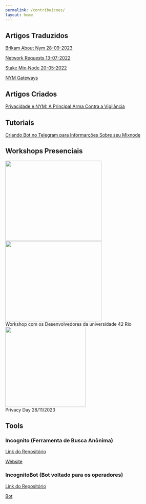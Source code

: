 ```yaml
---
permalink: /contribuicoes/
layout: home
---
```


## Artigos Traduzidos

[Brikam About Nym 28-09-2023](https://tupinymquim.github.io/brikam-about-nym)

[Network Requests 13-07-2022](https://tupinymquim.github.io/network-requests)

[Stake Mix-Node 20-05-2022](https://tupinymquim.github.io/mix-node)

[NYM Gateways](https://medium.com/@nymportugues/nym-gateways-port%C3%B5es-%C3%A0-privacidade-add5ebf541c5)

## Artigos Criados

[Privacidade e NYM: A Principal Arma Contra a Vigilância](https://vitorsantanna.medium.com/privacidade-e-nym-a-principal-arma-contra-a-vigil%C3%A2ncia-d281ced6f3a6)

## Tutoriais

[Criando Bot no Telegram para Informarções Sobre seu Mixnode](https://vitorsantanna.hashnode.dev/criando-um-bot-do-telegram-para-mostrar-as-informacoes-sobre-seu-mixnode)

## Workshops Presenciais
<img src="https://github.com/TupiNymQuim/tupinymquim.github.io/assets/95882160/f2fd2bc7-3f6c-49e8-83e4-3c99f90aa4e0" width="300" height="250"/>
<img src="https://github.com/TupiNymQuim/tupinymquim.github.io/assets/95882160/feb04192-b947-456f-b3ae-46bf987f56d7" width="300" height="250"/>
<br>
Workshop com os Desenvolvedores da universidade 42 Rio
<br>
<img src="https://github.com/TupiNymQuim/tupinymquim.github.io/assets/95882160/5f8493d5-b595-420f-b7a4-e1c1cb97430a" witdh="300" height="250"/>
<br>
Privacy Day 28/11/2023

## Tools

### Incognito (Ferramenta de Busca Anônima)
[Link do Repositório](https://github.com/TupiNymQuim/search)

[Website](https://incognito-livid-nu.vercel.app/)

### IncognitoBot (Bot voltado para os operadores)
[Link do Repositório](https://github.com/TupiNymQuim/IncognitoBot)

[Bot](https://web.telegram.org/k/#@tupinymquim_bot)



